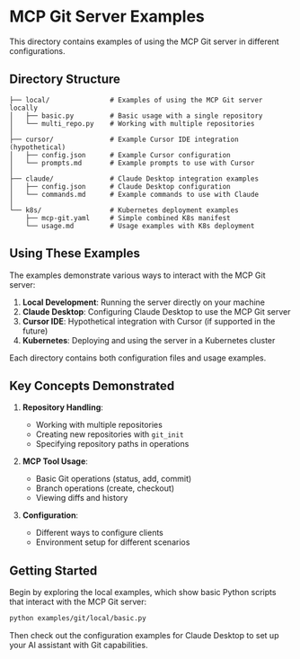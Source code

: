 # MCP Git Server Examples

This directory contains examples of using the MCP Git server in different configurations.

## Directory Structure

```
├── local/               # Examples of using the MCP Git server locally
│   ├── basic.py         # Basic usage with a single repository
│   └── multi_repo.py    # Working with multiple repositories
│
├── cursor/              # Example Cursor IDE integration (hypothetical)
│   ├── config.json      # Example Cursor configuration
│   └── prompts.md       # Example prompts to use with Cursor
│
├── claude/              # Claude Desktop integration examples
│   ├── config.json      # Claude Desktop configuration
│   └── commands.md      # Example commands to use with Claude
│
└── k8s/                 # Kubernetes deployment examples
    ├── mcp-git.yaml     # Simple combined K8s manifest
    └── usage.md         # Usage examples with K8s deployment
```

## Using These Examples

The examples demonstrate various ways to interact with the MCP Git server:

1. **Local Development**: Running the server directly on your machine
2. **Claude Desktop**: Configuring Claude Desktop to use the MCP Git server
3. **Cursor IDE**: Hypothetical integration with Cursor (if supported in the future)
4. **Kubernetes**: Deploying and using the server in a Kubernetes cluster

Each directory contains both configuration files and usage examples.

## Key Concepts Demonstrated

1. **Repository Handling**:
   - Working with multiple repositories
   - Creating new repositories with `git_init`
   - Specifying repository paths in operations

2. **MCP Tool Usage**:
   - Basic Git operations (status, add, commit)
   - Branch operations (create, checkout)
   - Viewing diffs and history

3. **Configuration**:
   - Different ways to configure clients
   - Environment setup for different scenarios

## Getting Started

Begin by exploring the local examples, which show basic Python scripts that interact with the MCP Git server:

```bash
python examples/git/local/basic.py
```

Then check out the configuration examples for Claude Desktop to set up your AI assistant with Git capabilities. 